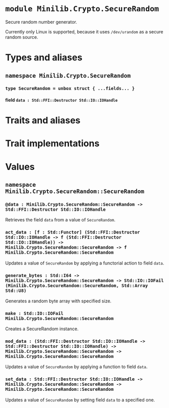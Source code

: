 # `module Minilib.Crypto.SecureRandom`

Secure random number generator.

Currently only Linux is supported, because it uses `/dev/urandom` as a secure random source.

# Types and aliases

## `namespace Minilib.Crypto.SecureRandom`

### `type SecureRandom = unbox struct { ...fields... }`

#### field `data : Std::FFI::Destructor Std::IO::IOHandle`

# Traits and aliases

# Trait implementations

# Values

## `namespace Minilib.Crypto.SecureRandom::SecureRandom`

### `@data : Minilib.Crypto.SecureRandom::SecureRandom -> Std::FFI::Destructor Std::IO::IOHandle`

Retrieves the field `data` from a value of `SecureRandom`.

### `act_data : [f : Std::Functor] (Std::FFI::Destructor Std::IO::IOHandle -> f (Std::FFI::Destructor Std::IO::IOHandle)) -> Minilib.Crypto.SecureRandom::SecureRandom -> f Minilib.Crypto.SecureRandom::SecureRandom`

Updates a value of `SecureRandom` by applying a functorial action to field `data`.

### `generate_bytes : Std::I64 -> Minilib.Crypto.SecureRandom::SecureRandom -> Std::IO::IOFail (Minilib.Crypto.SecureRandom::SecureRandom, Std::Array Std::U8)`

Generates a random byte array with specified size.

### `make : Std::IO::IOFail Minilib.Crypto.SecureRandom::SecureRandom`

Creates a SecureRandom instance.

### `mod_data : (Std::FFI::Destructor Std::IO::IOHandle -> Std::FFI::Destructor Std::IO::IOHandle) -> Minilib.Crypto.SecureRandom::SecureRandom -> Minilib.Crypto.SecureRandom::SecureRandom`

Updates a value of `SecureRandom` by applying a function to field `data`.

### `set_data : Std::FFI::Destructor Std::IO::IOHandle -> Minilib.Crypto.SecureRandom::SecureRandom -> Minilib.Crypto.SecureRandom::SecureRandom`

Updates a value of `SecureRandom` by setting field `data` to a specified one.